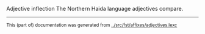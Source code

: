 Adjective inflection
The Northern Haida language adjectives compare.



* * *
<small>This (part of) documentation was generated from [../src/fst/affixes/adjectives.lexc](http://github.com/giellalt/lang-hdn/blob/main/../src/fst/affixes/adjectives.lexc)</small>